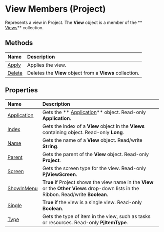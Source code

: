 
# View Members (Project)
Represents a view in Project. The  **View** object is a member of the ** [Views](53717121-f6da-d762-af97-15a819ea5d82.md)** collection.

## Methods



|**Name**|**Description**|
|:-----|:-----|
| [Apply](958801ba-9ede-c60c-de79-bd2024615979.md)|Applies the view.|
| [Delete](fe255f80-95cb-2ce7-ef52-510203d41962.md)|Deletes the  **View** object from a **Views** collection.|

## Properties



|**Name**|**Description**|
|:-----|:-----|
| [Application](366c3bfd-1b02-f284-bcad-6217df26056c.md)|Gets the  ** [Application](8eb91712-7784-a102-38c0-19bb056c27e9.md)** object. Read-only **Application**.|
| [Index](1ae86743-4a3a-0659-c7d4-0770287b0377.md)|Gets the index of a  **View** object in the **Views** containing object. Read-only **Long**.|
| [Name](81dd6947-763a-f5f1-3313-e01a42e590db.md)|Gets the name of a  **View** object. Read/write **String**.|
| [Parent](12356d50-a547-d3ba-8124-70263cfebd96.md)|Gets the parent of the  **View** object. Read-only **Project**.|
| [Screen](975af43e-76c8-ea69-b6d9-7e6408e22ae0.md)|Gets the screen type for the view. Read-only  **PjViewScreen**.|
| [ShowInMenu](7250038b-cea2-e196-6827-ae25bbea470e.md)| **True** if Project shows the view name in the **View** or the **Other Views** drop-down lists in the Ribbon. Read/write **Boolean**.|
| [Single](562255a2-1d8d-355c-3680-9803cc86cde4.md)| **True** if the view is a single view. Read-only **Boolean**.|
| [Type](ba42ed15-75ba-fad6-588a-3c4b8f42bad5.md)|Gets the type of item in the view, such as tasks or resources. Read-only  **PjItemType**.|
